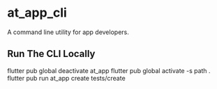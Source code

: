 # at_app_cli

A command line utility for app developers.

## Run The CLI Locally

flutter pub global deactivate at_app
flutter pub global activate -s path .
flutter pub run at_app create tests/create
